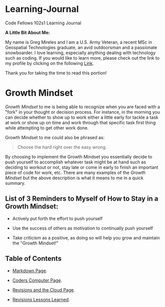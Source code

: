 # Learning-Journal
Code Fellows 102s1 Learning Journal

**A Little Bit About Me:**

My name is Greg Mireles and I am a U.S. Army Veteran, a recent MSc in Geospatial Technologies graduate, an avid outdoorsman and a passionate snowboarder.
I love learning, especially anything dealing with technology such as coding.
If you would like to learn more, please check out the link to my profile by clicking on the following [Link](https://github.com/gmireles210).

Thank you for taking the time to read this portion!

# Growth Mindset

*Growth Mindset* to me is being able to recognize when you are faced with a "fork" in your thought or decision process. For instance, in the morning you can decide whether to show up to work either a little early for tackle a task at work or show up on time and work through that specific task first thing while attempting to get other work done.

Growth Mindset to me could also be phrased as:

> Choose the hard right over the easy wrong.

By choosing to implement the Growth Mindset you essentially decide to push yourself to accomplish whatever task might be at hand such as deciding to workout or not, stay late or come in early to finish an important piece of code for work, etc. There are many examples of the *Growth Mindset* but the above description is what it means to me in a quick summary.

## List of 3 Reminders to Myself of How to Stay in a Growth Mindset:

- Actively put forth the effort to push yourself

- Use the success of others as motivation to continually push yourself

- Take criticism as a positive, as doing so will help you grow and maintain the "Growth Mindset!"

## Table of Contents

- [Markdown Page](https://github.com/gmireles210/learning-journal/blob/master/Read01.md).

- [Coders Computer Page](https://github.com/gmireles210/learning-journal/blob/master/The_Coders_Computer.md).

- [Revisions and the Cloud Page](https://github.com/gmireles210/learning-journal/blob/master/Revisions_and_the_Cloud.md).

- [Revisions Lessons Learned](https://github.com/gmireles210/learning-journal/blob/master/Revisions_Lessons_Learned.md).

